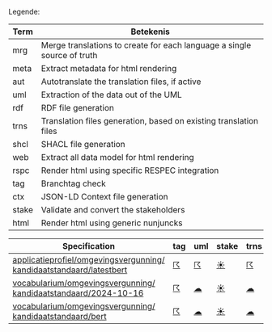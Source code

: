 Legende:

| Term | Betekenis |
| --- | --- |
| mrg | Merge translations to create for each language a single source of truth |
| meta | Extract metadata for html rendering |
| aut | Autotranslate the translation files, if active |
| uml | Extraction of the data out of the UML |
| rdf | RDF file generation |
| trns | Translation files generation, based on existing translation files |
| shcl | SHACL file generation |
| web | Extract all data model for html rendering  |
| rspc | Render html using specific RESPEC integration  |
| tag | Branchtag check |
| ctx | JSON-LD Context file generation |
| stake | Validate and convert the stakeholders |
| html | Render html using generic nunjuncks |

| Specification | tag | uml | stake | trns | aut  | mrg | web | meta | html | rspc| ctx | rdf | shcl |
| --- | --- | --- | --- | --- | --- | --- | --- | --- | --- | --- | --- | --- | --- |
| [applicatieprofiel/omgevingsvergunning/ kandidaatstandaard/latestbert](/report4/doc/applicatieprofiel/omgevingsvergunning/kandidaatstandaard/latestbert) | [&#9736;](/report4/doc/applicatieprofiel/omgevingsvergunning/kandidaatstandaard/latestbert/branchtag.report.md)| [&#9736;](/report4/doc/applicatieprofiel/omgevingsvergunning/kandidaatstandaard/latestbert/oslo-converter-ea.report.md)| [&#9728;](/report4/doc/applicatieprofiel/omgevingsvergunning/kandidaatstandaard/latestbert/oslo-stakeholders-converter.report.md)| [&#9736;](/report4/doc/applicatieprofiel/omgevingsvergunning/kandidaatstandaard/latestbert/translate.report.md)| [&#9728;](/report4/doc/applicatieprofiel/omgevingsvergunning/kandidaatstandaard/latestbert/autotranslate.report.md)| [&#9728;](/report4/doc/applicatieprofiel/omgevingsvergunning/kandidaatstandaard/latestbert/merge.report.md)| [&#9736;](/report4/doc/applicatieprofiel/omgevingsvergunning/kandidaatstandaard/latestbert/generator-webuniversum-json.report.md)| [&#9736;](/report4/doc/applicatieprofiel/omgevingsvergunning/kandidaatstandaard/latestbert/metadata.report.md)| [&#9736;](/report4/doc/applicatieprofiel/omgevingsvergunning/kandidaatstandaard/latestbert/generator-html.report.md)| [&#9728;](/report4/doc/applicatieprofiel/omgevingsvergunning/kandidaatstandaard/latestbert/generator-respec.report.md)| | | |
| [vocabularium/omgevingsvergunning/ kandidaatstandaard/2024-10-16](/report4/doc/vocabularium/omgevingsvergunning/kandidaatstandaard/2024-10-16) | [&#9736;](/report4/doc/vocabularium/omgevingsvergunning/kandidaatstandaard/2024-10-16/branchtag.report.md)| [&#9729;](/report4/doc/vocabularium/omgevingsvergunning/kandidaatstandaard/2024-10-16/oslo-converter-ea.report.md)| [&#9728;](/report4/doc/vocabularium/omgevingsvergunning/kandidaatstandaard/2024-10-16/oslo-stakeholders-converter.report.md)| [&#9729;](/report4/doc/vocabularium/omgevingsvergunning/kandidaatstandaard/2024-10-16/translate.report.md)| [&#9728;](/report4/doc/vocabularium/omgevingsvergunning/kandidaatstandaard/2024-10-16/autotranslate.report.md)| [&#9728;](/report4/doc/vocabularium/omgevingsvergunning/kandidaatstandaard/2024-10-16/merge.report.md)| [&#9728;](/report4/doc/vocabularium/omgevingsvergunning/kandidaatstandaard/2024-10-16/generator-webuniversum-json.report.md)| [&#9728;](/report4/doc/vocabularium/omgevingsvergunning/kandidaatstandaard/2024-10-16/metadata.report.md)| [&#9728;](/report4/doc/vocabularium/omgevingsvergunning/kandidaatstandaard/2024-10-16/generator-html.report.md)| [&#9728;](/report4/doc/vocabularium/omgevingsvergunning/kandidaatstandaard/2024-10-16/generator-respec.report.md)| | [&#9736;](/report4/doc/vocabularium/omgevingsvergunning/kandidaatstandaard/2024-10-16/generator-rdf.report.md)| |
| [vocabularium/omgevingsvergunning/ kandidaatstandaard/bert](/report4/doc/vocabularium/omgevingsvergunning/kandidaatstandaard/bert) | [&#9736;](/report4/doc/vocabularium/omgevingsvergunning/kandidaatstandaard/bert/branchtag.report.md)| [&#9729;](/report4/doc/vocabularium/omgevingsvergunning/kandidaatstandaard/bert/oslo-converter-ea.report.md)| [&#9728;](/report4/doc/vocabularium/omgevingsvergunning/kandidaatstandaard/bert/oslo-stakeholders-converter.report.md)| [&#9729;](/report4/doc/vocabularium/omgevingsvergunning/kandidaatstandaard/bert/translate.report.md)| [&#9728;](/report4/doc/vocabularium/omgevingsvergunning/kandidaatstandaard/bert/autotranslate.report.md)| [&#9728;](/report4/doc/vocabularium/omgevingsvergunning/kandidaatstandaard/bert/merge.report.md)| [&#9728;](/report4/doc/vocabularium/omgevingsvergunning/kandidaatstandaard/bert/generator-webuniversum-json.report.md)| [&#9728;](/report4/doc/vocabularium/omgevingsvergunning/kandidaatstandaard/bert/metadata.report.md)| [&#9728;](/report4/doc/vocabularium/omgevingsvergunning/kandidaatstandaard/bert/generator-html.report.md)| [&#9728;](/report4/doc/vocabularium/omgevingsvergunning/kandidaatstandaard/bert/generator-respec.report.md)| | [&#9736;](/report4/doc/vocabularium/omgevingsvergunning/kandidaatstandaard/bert/generator-rdf.report.md)| |
